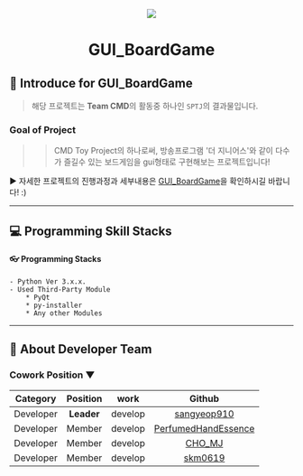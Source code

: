 <p align="center">
  <img src="https://github.com/Team-CMD/SPTJ_GUI-Board/blob/main/src/docs/board-game.png"/>
</p>
<h1 align="center">GUI_BoardGame</h1>

## 📃 Introduce for GUI_BoardGame
  > 해당 프로젝트는 **Team CMD**의 활동중 하나인 `SPTJ`의 결과물입니다.
  ### Goal of Project
   >> CMD Toy Project의 하나로써, 방송프로그램 '더 지니어스'와 같이 다수가 즐길수 있는 보드게임을 gui형태로 구현해보는 프로젝트입니다!

  ▶ 자세한 프로젝트의 진행과정과 세부내용은 [GUI_BoardGame]()을 확인하시길 바랍니다! :)
___ 
## 💻 Programming Skill Stacks
  #### 👓 Programming Stacks  
    - Python Ver 3.x.x.  
    - Used Third-Party Module
        * PyQt
        * py-installer
        * Any other Modules
___ 
## 💼 About Developer Team

  ### Cowork Position ▼
   | Category | Position | work | Github |  
   | :-----: | :-----: | :-----: | :----: |
   | Developer | **Leader** | develop | [sangyeop910](https://github.com/sangyeop910) |  
   | Developer | Member | develop | [PerfumedHandEssence](https://github.com/PerfumedHandEssence) |  
   | Developer | Member | develop | [CHO_MJ](https://github.com/cood5199) |  
   | Developer | Member | develop | [skm0619](https://github.com/skm0619) |  

